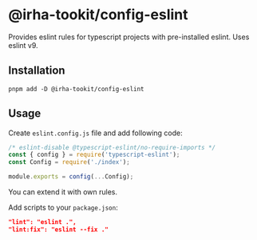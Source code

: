 # @irha-tookit/config-eslint

Provides eslint rules for typescript projects with pre-installed eslint. Uses eslint v9.

## Installation

`pnpm add -D @irha-tookit/config-eslint`

## Usage

Create `eslint.config.js` file and add following code:

```js
/* eslint-disable @typescript-eslint/no-require-imports */
const { config } = require('typescript-eslint');
const Config = require('./index');

module.exports = config(...Config);
```

You can extend it with own rules.

Add scripts to your `package.json`:

```json
"lint": "eslint .",
"lint:fix": "eslint --fix ."
```
